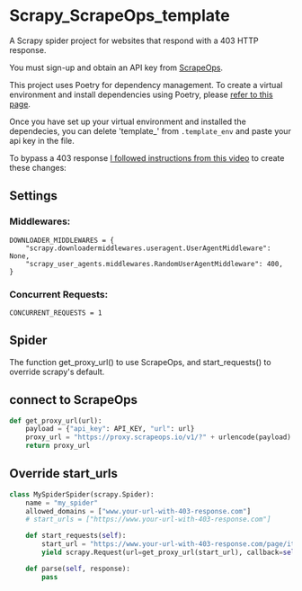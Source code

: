 # Scrapy_ScrapeOps_template
A Scrapy spider project for websites that respond with a 403 HTTP response.

You must sign-up and obtain an API key from [ScrapeOps](https://scrapeops.io/).

This project uses Poetry for dependency management. To create a virtual environment and install dependencies using Poetry, please [refer to this page](https://python-poetry.org/docs/basic-usage/#using-your-virtual-environment).

Once you have set up your virtual environment and installed the dependecies, you can delete 'template_' from `.template_env` and paste your api key in the file.


To bypass a 403 response  [I followed instructions from this video](https://www.youtube.com/watch?v=NiFuoJw0sn8) to create these changes:

## Settings 
### Middlewares:
```
DOWNLOADER_MIDDLEWARES = {
    "scrapy.downloadermiddlewares.useragent.UserAgentMiddleware": None,
    "scrapy_user_agents.middlewares.RandomUserAgentMiddleware": 400,
}
```
### Concurrent Requests:
```
CONCURRENT_REQUESTS = 1
```

## Spider
The function get_proxy_url() to use ScrapeOps, and start_requests() to override scrapy's default.
## connect to ScrapeOps
``` py
def get_proxy_url(url):
    payload = {"api_key": API_KEY, "url": url}
    proxy_url = "https://proxy.scrapeops.io/v1/?" + urlencode(payload)
    return proxy_url
```

## Override start_urls
```py
class MySpiderSpider(scrapy.Spider):
    name = "my_spider"
    allowed_domains = ["www.your-url-with-403-response.com"]
    # start_urls = ["https://www.your-url-with-403-response.com"]

    def start_requests(self):
        start_url = "https://www.your-url-with-403-response.com/page/items"
        yield scrapy.Request(url=get_proxy_url(start_url), callback=self.parse)

    def parse(self, response):
        pass

```